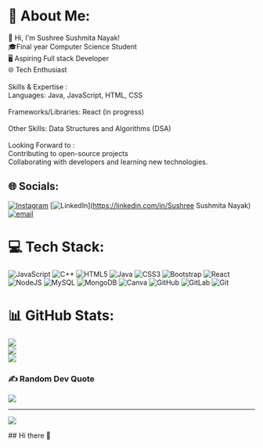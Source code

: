 # 💫 About Me:
👋 Hi, I'm Sushree Sushmita Nayak!<br>🎓Final year Computer Science Student <br> 🖥️ Aspiring Full stack Developer <br> 🌐 Tech Enthusiast<br><br>Skills & Expertise :<br>Languages: Java, JavaScript, HTML, CSS<br><br>Frameworks/Libraries: React (in progress)<br><br>Other Skills: Data Structures and Algorithms (DSA)<br><br>Looking Forward to :<br>Contributing to open-source projects<br>Collaborating with developers and learning new technologies.


## 🌐 Socials:
[![Instagram](https://img.shields.io/badge/Instagram-%23E4405F.svg?logo=Instagram&logoColor=white)](https://instagram.com/_.thessn._) [![LinkedIn](https://img.shields.io/badge/LinkedIn-%230077B5.svg?logo=linkedin&logoColor=white)](https://linkedin.com/in/Sushree Sushmita Nayak) [![email](https://img.shields.io/badge/Email-D14836?logo=gmail&logoColor=white)](mailto:Sushreesushmitanayak@gmail.com) 

# 💻 Tech Stack:
![JavaScript](https://img.shields.io/badge/javascript-%23323330.svg?style=for-the-badge&logo=javascript&logoColor=%23F7DF1E) ![C++](https://img.shields.io/badge/c++-%2300599C.svg?style=for-the-badge&logo=c%2B%2B&logoColor=white) ![HTML5](https://img.shields.io/badge/html5-%23E34F26.svg?style=for-the-badge&logo=html5&logoColor=white) ![Java](https://img.shields.io/badge/java-%23ED8B00.svg?style=for-the-badge&logo=openjdk&logoColor=white) ![CSS3](https://img.shields.io/badge/css3-%231572B6.svg?style=for-the-badge&logo=css3&logoColor=white) ![Bootstrap](https://img.shields.io/badge/bootstrap-%238511FA.svg?style=for-the-badge&logo=bootstrap&logoColor=white) ![React](https://img.shields.io/badge/react-%2320232a.svg?style=for-the-badge&logo=react&logoColor=%2361DAFB) ![NodeJS](https://img.shields.io/badge/node.js-6DA55F?style=for-the-badge&logo=node.js&logoColor=white) ![MySQL](https://img.shields.io/badge/mysql-4479A1.svg?style=for-the-badge&logo=mysql&logoColor=white) ![MongoDB](https://img.shields.io/badge/MongoDB-%234ea94b.svg?style=for-the-badge&logo=mongodb&logoColor=white) ![Canva](https://img.shields.io/badge/Canva-%2300C4CC.svg?style=for-the-badge&logo=Canva&logoColor=white) ![GitHub](https://img.shields.io/badge/github-%23121011.svg?style=for-the-badge&logo=github&logoColor=white) ![GitLab](https://img.shields.io/badge/gitlab-%23181717.svg?style=for-the-badge&logo=gitlab&logoColor=white) ![Git](https://img.shields.io/badge/git-%23F05033.svg?style=for-the-badge&logo=git&logoColor=white)
# 📊 GitHub Stats:
![](https://github-readme-stats.vercel.app/api?username=sushreesushmita&theme=dark&hide_border=false&include_all_commits=false&count_private=false)<br/>
![](https://github-readme-streak-stats.herokuapp.com/?user=sushreesushmita&theme=dark&hide_border=false)<br/>
![](https://github-readme-stats.vercel.app/api/top-langs/?username=sushreesushmita&theme=dark&hide_border=false&include_all_commits=false&count_private=false&layout=compact)

### ✍️ Random Dev Quote
![](https://quotes-github-readme.vercel.app/api?type=horizontal&theme=radical)

---
[![](https://visitcount.itsvg.in/api?id=sushreesushmita&icon=0&color=9)](https://visitcount.itsvg.in)

<!-- Proudly created with GPRM ( https://gprm.itsvg.in ) -->## Hi there 👋

<!--
**sushreesushmita/sushreesushmita** is a ✨ _special_ ✨ repository because its `README.md` (this file) appears on your GitHub profile.

Here are some ideas to get you started:

- 🔭 I’m currently working on ...
- 🌱 I’m currently learning ...
- 👯 I’m looking to collaborate on ...
- 🤔 I’m looking for help with ...
- 💬 Ask me about ...
- 📫 How to reach me: ...
- 😄 Pronouns: ...
- ⚡ Fun fact: ...
-->
